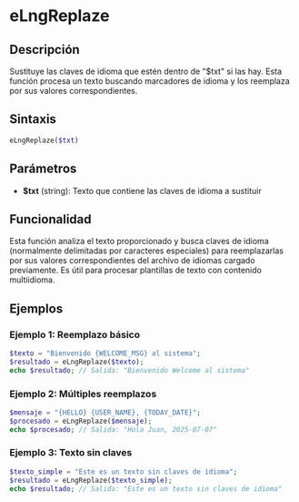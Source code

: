 # eLngReplaze

## Descripción
Sustituye las claves de idioma que estén dentro de "$txt" si las hay. Esta función procesa un texto buscando marcadores de idioma y los reemplaza por sus valores correspondientes.

## Sintaxis
```php
eLngReplaze($txt)
```

## Parámetros
- **$txt** (string): Texto que contiene las claves de idioma a sustituir

## Funcionalidad
Esta función analiza el texto proporcionado y busca claves de idioma (normalmente delimitadas por caracteres especiales) para reemplazarlas por sus valores correspondientes del archivo de idiomas cargado previamente. Es útil para procesar plantillas de texto con contenido multiidioma.

## Ejemplos

### Ejemplo 1: Reemplazo básico
```php
$texto = "Bienvenido {WELCOME_MSG} al sistema";
$resultado = eLngReplaze($texto);
echo $resultado; // Salida: "Bienvenido Welcome al sistema"
```

### Ejemplo 2: Múltiples reemplazos
```php
$mensaje = "{HELLO} {USER_NAME}, {TODAY_DATE}";
$procesado = eLngReplaze($mensaje);
echo $procesado; // Salida: "Hola Juan, 2025-07-07"
```

### Ejemplo 3: Texto sin claves
```php
$texto_simple = "Este es un texto sin claves de idioma";
$resultado = eLngReplaze($texto_simple);
echo $resultado; // Salida: "Este es un texto sin claves de idioma"
```